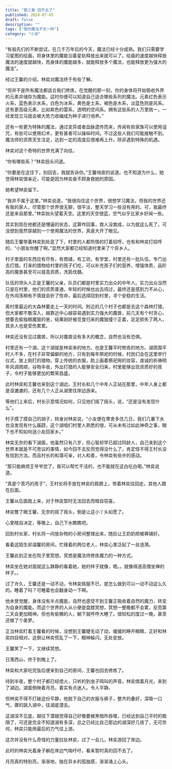 ```yaml
---
title: "第三章 回不去了"
published: 2024-07-05
draft: false
description: ""
tags: ["我的魔法不太一样"]
category: "小说"
---
```


“有祖先们的不断尝试，在几千万年后的今天，魔法已经十分成熟。我们只需要学习星图的绘画，将身体里的魔能沿着星轨释放出来就可以了。绘画的速度越快释放魔法的速度就越快，而身体的魔能越多，就能释放多个魔法，也能释放更为强大的魔法”。

经过王馨的介绍，林奕对魔法终于有些了解。

“但并不是所有魔法都适合我们修炼，在觉醒的那一刻，你的身体将开始吸收外界的元素并储存为魔能。这时你便可以知道自己适合哪些系列的魔法。元素红色表示火系，蓝色表示水系，白色为冰系，黄色是土系，褐色是木系，淡蓝色则是风系。还有更高级元素，比如紫色的雷系，透明的空间系。拥有这些系的人万里挑一，一经发现立马就会被大势力收编成为种子进行培养。”

还有一些更为特殊的魔法，通过变异或者血脉遗传而来，传闻有些家族可以使用诅咒，有些可以使用幻术，更有甚者可以操纵时间。不过这些人我们可能接触不到。魔法师的资质天生注定，达到一定的高度后很难再上升。除非遇到特殊的机遇。

林奕对这个奇特的世界充满了向往。

“你有哪些系？”林奕扭头问道。

“你要是在这住下，别回去，我就告诉你。”王馨俏皮的说道。也不知道为什么，她觉得林奕很亲近，可能是因为林奕奋不顾身救她的原因。

她希望林奕留下。

“我并不属于这里。”林奕说道，“我很向往这个世界，很想学习魔法，但我的世界还有我的家人，尽管那个世界很无聊，很平淡，整天学习一些没有用的。可，我最终还是来自那里。”林奕抬头望着天空。这里的天空很蓝，空气似乎比家乡好闻一些。

其实到现在他都还是懵逼的状态，这算咋回事，救人没救成，以为就这么死了，可没想到竟然穿越到一个使用魔法的世界，真是大开了眼见。

随后王馨带着林奕到处逛了下，村里的人都热情的打着招呼，也有和林奕打招呼的，“小朋友你醒了啊。”显然大家都已经知道村里来了个异乡人。

村子里面的东西应有尽有，有商铺，有工坊，有学堂，村里还有一批队伍，专门出去打猎。打来的猎物给村里的孩子们吃，可以补充孩子们的营养，增强体质，品阶高的魔兽甚至可以提高资质，洗筋伐髓。

队伍的领头人正是王馨的父亲，队员们都是村里实力出众的中年人。实力出众当然只是在村里，他们的资质普通，年轻的时候也出去闯过，最终还是感到力不从心，在外闯荡稍有不慎就会折了性命，最后选择回到村里，寻个安稳的生活。

离村里最近的大森林要走上一天的时间。附近的几个村子也都是去这个森林打猎。但大家都不敢深入，越靠近中心越容易遇到实力强大的魔兽，前几天有个村贪心，想要去偷独眼魔狼的崽，结果刚好被觅食归来的魔狼撞个正着，足足损失了两人，其余人也是受伤累累。

林奕还没有见过魔兽，所以对魔兽没有多大的概念，自然也没有恐惧。

村里还有一个湖，这个湖就是林奕来的地方。也是王馨平时修炼的地方。湖周围平时人不多，在村子非常偏僻的地方，只有到每年祭祀的时候，村民们会在这里举行仪式，放上刚打的猎物，穿上传统的衣服，脸上画着祭祀用的妆容，虔诚的祈祷明年风调雨顺，谷物丰收，外出打猎的人能够安全归来，村里能够出现资质好的孩子，令村子能够更加的繁荣昌盛。

此时林奕和王馨也来到这个湖边，王村长和几个中年人正站在那里，中年人身上都是湿漉漉的，还有几个人正从湖里往岸边游来。

等他们上来后，村长示意情况如何，只见他们摇了摇头，说，“还是没有发现什么”。

村子摸了摸自己的胡子，转身对林奕说，“小友便在寒舍多住几日，我们几番下水也没发现有什么蹊跷，这个湖咱们村里人熟悉的很，可从未有过如此神奇之事，眼下也不知如何送小友回家乡。”

林奕无奈的看下湖面，他虽然只有八岁，但心智却早已超过同龄人，自己来到这个世界本就是不可思议的事情，如今回不去反而觉得没什么了，肯定怪不得王村长没有找到方法。而且村长的和蔼可亲，对人和善，令林奕有些许的感动。

“那只能麻烦王爷爷您了，我可以帮忙干活的，也不能就在这白吃白喝。”林奕说道。

“真是个乖巧的孩子”，王村长将手放在林奕的肩膀上，带着林奕往回走。其他人跟在后面。

王馨从后面跑上来，对于林奕暂时无法回去而暗自窃喜。

林奕瞥了眼王馨，无奈的摇了摇头，倒是让这小丫头如愿了。

心里暗自决定，等晚上，自己下水瞧瞧吧。

回到村长家，村长将一间放杂物的小房间整理出来，随后让王奶奶把被褥铺好。

看着这陌生却温馨的房间，忙碌着的两位老人，林奕心里泛起了一丝涟漪。

王馨此刻正坐在院子里冥想。冥想是魔法师修炼魔力的一种方式。

林奕坐在她对面就这么静静的看着她，她的样子就像，嗯。。就像得道高僧坐禅的样子。。

过了许久，王馨还是一动不动，令林奕佩服不已，是怎么做到可以一动不动这么久的。睡着了吗？可睡着也会翻身动一下啊。

他未曾觉醒，身体没有半点魔能，自然也感受不到王馨正吸收着自然的魔力，转变为自身的魔能。而这个世界的人从小便是盘膝冥想，冥想一整晚都不会累，反而第二天会更加精神。但也有偷懒的人，躺下就呼呼大睡了。很轻松的度过一晚，甚至还做了个美梦。

正当林奕盯着王馨看的时候，没想到王馨睫毛动了动，缓缓的睁开眼睛，正好和林奕四目相对。这倒让林奕慌乱了一下，眼神躲闪，无处安放。

王馨笑了一下，又继续冥想。

日落西山，终于到晚上了。

林奕和大家吃完饭后便来到自己的房间，王馨也回去修炼了。

待到半夜，整个村子都已经熄火，只听的到虫子鸣叫的声音。林奕借着月光，来到了湖边。湖面倒映着月亮，着实有点迷人。令人平静。

但林奕不得不打破这份平静，他脱下自己的衣服与裤子，整齐的叠好，深吸一口气，骤的跳入湖中，往湖底潜去。

这湖深不见底，越往下潜越觉得自己好像要被黑暗所吞噬，已经达到自己平时的极限了，可还是完全不知道湖有多深，总之已经比自己那边的湖深好几倍了，无可奈何，林奕只能用最后的力气往上游。

这次并没有什么奇怪的力量拉扯林奕，过了一会儿，林奕游回了岸边。

此时的林奕光着身子躺在岸边气喘吁吁，看来暂时真的回不去了。

月亮真的特别亮，渐渐地，独在异乡的孤独感，渐渐涌上心头。